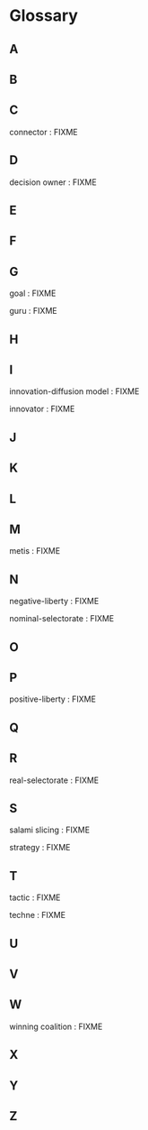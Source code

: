 # Glossary

## A

## B

## C

<span id="connector">connector</span>
:   FIXME

## D

<span id="decision-owner">decision owner</span>
:   FIXME

## E

## F

## G

<span id="goal">goal</span>
:   FIXME

<span id="guru">guru</span>
:   FIXME

## H

## I

<span id="innovation-diffusion">innovation-diffusion model</span>
:   FIXME

<span id="innovator">innovator</span>
:   FIXME

## J

## K

## L

## M

<span id="metis">metis</span>
:   FIXME

## N

<span id="negative-liberty">negative-liberty</span>
:   FIXME

<span id="nominal-selectorate">nominal-selectorate</span>
:   FIXME

## O

## P

<span id="positive-liberty">positive-liberty</span>
:   FIXME

## Q

## R

<span id="real-selectorate">real-selectorate</span>
:   FIXME

## S

<span id="salami-slicing">salami slicing</span>
:   FIXME

<span id="strategy">strategy</span>
:   FIXME

## T

<span id="tactic">tactic</span>
:   FIXME

<span id="techne">techne</span>
:   FIXME

## U

## V

## W

<span id="winning-coalition">winning coalition</span>
:   FIXME

## X

## Y

## Z
